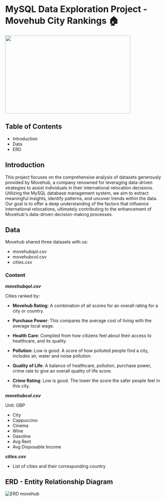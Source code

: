 # MySQL Data Exploration Project - Movehub City Rankings :house:

<img src= "https://cdn.dribbble.com/users/1591951/screenshots/4168633/cv_still_2x.gif?compress=1&resize=400x300&vertical=center" width="400" height="250"/>



## Table of Contents
 - Introduction
 - Data
 - ERD



## Introduction

This project focuses on the comprehensive analysis of datasets generously provided by Movehub, a company renowned for leveraging data-driven strategies to assist individuals in their international relocation decisions. Utilizing the MySQL database management system, we aim to extract meaningful insights, identify patterns, and uncover trends within the data. Our goal is to offer a deep understanding of the factors that influence international relocations, ultimately contributing to the enhancement of Movehub's data-driven decision-making processes.




## Data

Movehub shared three datasets with us:

 - movehubqol.csv
 - movehubcol.csv
 - cities.csv


### Content
***movehubqol.csv***

Cities ranked by:

 - **Movehub Rating**: A combination of all scores for an overall rating for a city or country.

 - **Purchase Power**: This compares the average cost of living with the average local wage.

 - **Health Care**: Compiled from how citizens feel about their access to healthcare, and its quality.

 - **Pollution**: Low is good. A score of how polluted people find a city, includes air, water and noise pollution.

 - **Quality of Life**: A balance of healthcare, pollution, purchase power, crime rate to give an overall quality of life score.

 - **Crime Rating**: Low is good. The lower the score the safer people feel in this city.

***movehubcol.csv***

Unit: GBP

 - City
 - Cappuccino
 - Cinema
 - Wine
 - Gasoline
 - Avg Rent
 - Avg Disposable Income

***cities.csv***
 - List of cities and their corresponding country



## ERD - Entity Relationship Diagram


![ERD movehub](https://github.com/julesjuliano0721/Movehub-MySQL-Data-Exploration/assets/136859698/4c5305cf-0a4a-44d2-80fa-2d596a77b670)


